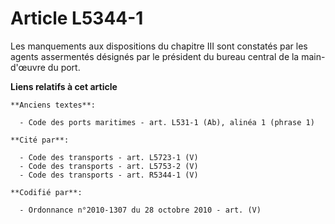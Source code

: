 # Article L5344-1

Les manquements aux dispositions du chapitre III sont constatés par les agents assermentés désignés par le président du
bureau central de la main-d'œuvre du port.

**Liens relatifs à cet article**

	**Anciens textes**:

	  - Code des ports maritimes - art. L531-1 (Ab), alinéa 1 (phrase 1)

	**Cité par**:

	  - Code des transports - art. L5723-1 (V)
	  - Code des transports - art. L5753-2 (V)
	  - Code des transports - art. R5344-1 (V)

	**Codifié par**:

	  - Ordonnance n°2010-1307 du 28 octobre 2010 - art. (V)
